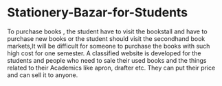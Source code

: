 # Stationery-Bazar-for-Students

To purchase books , the student have to visit the bookstall and have to purchase new books or the student should visit the secondhand book markets,It will be difficult for someone to purchase the books with such high cost for one semester.
A classified website is developed for the students and people who need to sale their used books and the things related to their Academics like apron, drafter etc. They can put their price and can sell it to anyone.
